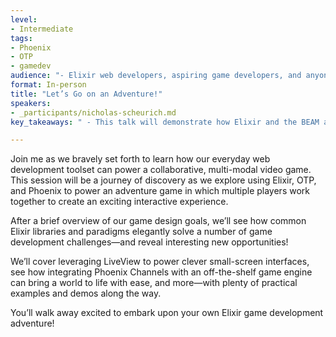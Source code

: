 ```yaml
---
level:
- Intermediate
tags:
- Phoenix
- OTP
- gamedev
audience: "- Elixir web developers, aspiring game developers, and anyone interested in exploring new software domains."
format: In-person
title: "Let’s Go on an Adventure!"
speakers:
- _participants/nicholas-scheurich.md
key_takeaways: " - This talk will demonstrate how Elixir and the BEAM are intriguing choices for game development and that that Phoenix is a powerful tool beyond the web browser. Attendees will walk away excited about new applications for their existing skillset and empowered to build their own video games."

---
```

Join me as we bravely set forth to learn how our everyday web development toolset can power a collaborative, multi-modal video game. This session will be a journey of discovery as we explore using Elixir, OTP, and Phoenix to power an adventure game in which multiple players work together to create an exciting interactive experience.

After a brief overview of our game design goals, we’ll see how common Elixir libraries and paradigms elegantly solve a number of game development challenges—and reveal interesting new opportunities!

We’ll cover leveraging LiveView to power clever small-screen interfaces, see how integrating Phoenix Channels with an off-the-shelf game engine can bring a world to life with ease, and more—with plenty of practical examples and demos along the way.

You’ll walk away excited to embark upon your own Elixir game development adventure!